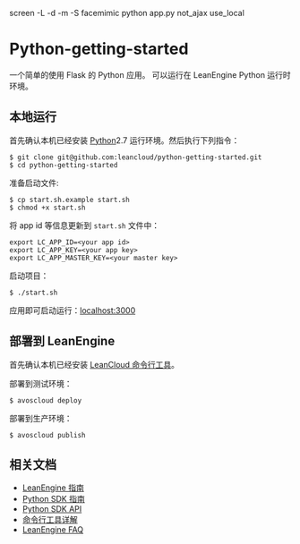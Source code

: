 screen -L -d -m -S facemimic python app.py not_ajax use_local
# Python-getting-started

一个简单的使用 Flask 的 Python 应用。
可以运行在 LeanEngine Python 运行时环境。

## 本地运行

首先确认本机已经安装 [Python](http://python.org/)2.7 运行环境。然后执行下列指令：

```
$ git clone git@github.com:leancloud/python-getting-started.git
$ cd python-getting-started
```

准备启动文件:

```
$ cp start.sh.example start.sh
$ chmod +x start.sh
```

将 app id 等信息更新到 `start.sh` 文件中：

```
export LC_APP_ID=<your app id>
export LC_APP_KEY=<your app key>
export LC_APP_MASTER_KEY=<your master key>
```

启动项目：

```
$ ./start.sh
```

应用即可启动运行：[localhost:3000](http://localhost:3000)

## 部署到 LeanEngine

首先确认本机已经安装 [LeanCloud 命令行工具](https://leancloud.cn/docs/cloud_code_commandline.html)。

部署到测试环境：
```
$ avoscloud deploy
```

部署到生产环境：
```
$ avoscloud publish
```

## 相关文档

* [LeanEngine 指南](https://leancloud.cn/docs/leanengine_guide.html)
* [Python SDK 指南](https://leancloud.cn/docs/python_guide.html)
* [Python SDK API](https://leancloud.cn/docs/api/python/index.html)
* [命令行工具详解](https://leancloud.cn/docs/cloud_code_commandline.html)
* [LeanEngine FAQ](https://leancloud.cn/docs/cloud_code_faq.html)
